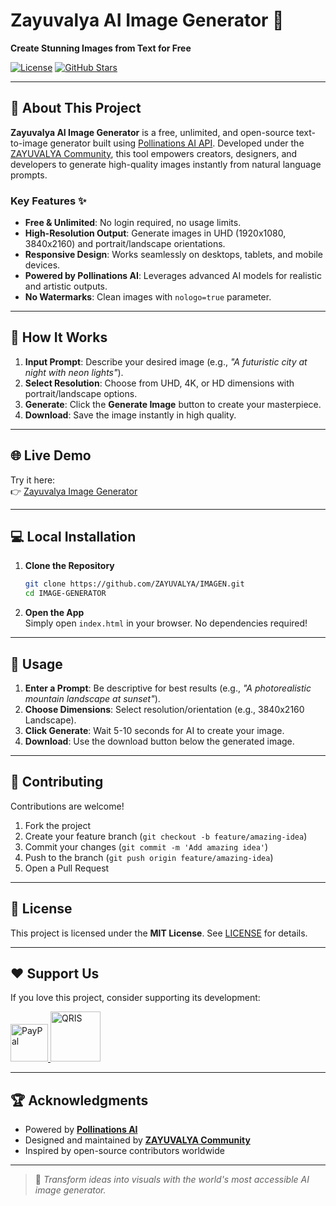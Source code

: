 

# Zayuvalya AI Image Generator 🎨  
**Create Stunning Images from Text for Free**  

[![License](https://img.shields.io/github/license/ZAYUVALYA/IMAGEN)](https://github.com/ZAYUVALYA/IMAGEN/blob/main/LICENSE)  [![GitHub Stars](https://img.shields.io/github/stars/ZAYUVALYA/IMAGEN?style=social)](https://github.com/ZAYUVALYA/IMAGEN)  

---

## 🚀 About This Project  
**Zayuvalya AI Image Generator** is a free, unlimited, and open-source text-to-image generator built using [Pollinations AI API](https://pollinations.ai). Developed under the [ZAYUVALYA Community](https://zayuvalya.github.io), this tool empowers creators, designers, and developers to generate high-quality images instantly from natural language prompts.  

### Key Features ✨  
- **Free & Unlimited**: No login required, no usage limits.  
- **High-Resolution Output**: Generate images in UHD (1920x1080, 3840x2160) and portrait/landscape orientations.  
- **Responsive Design**: Works seamlessly on desktops, tablets, and mobile devices.  
- **Powered by Pollinations AI**: Leverages advanced AI models for realistic and artistic outputs.  
- **No Watermarks**: Clean images with `nologo=true` parameter.  

---

## 🔧 How It Works  
1. **Input Prompt**: Describe your desired image (e.g., *"A futuristic city at night with neon lights"*).  
2. **Select Resolution**: Choose from UHD, 4K, or HD dimensions with portrait/landscape options.  
3. **Generate**: Click the **Generate Image** button to create your masterpiece.  
4. **Download**: Save the image instantly in high quality.  

---

## 🌐 Live Demo  
Try it here:  
👉 [Zayuvalya Image Generator](https://zayuvalya.github.io/IMAGEN/)  

---

## 💻 Local Installation  
1. **Clone the Repository**  
   ```bash
   git clone https://github.com/ZAYUVALYA/IMAGEN.git
   cd IMAGE-GENERATOR
   ```
2. **Open the App**  
   Simply open `index.html` in your browser. No dependencies required!  

---

## 📌 Usage  
1. **Enter a Prompt**: Be descriptive for best results (e.g., *"A photorealistic mountain landscape at sunset"*).  
2. **Choose Dimensions**: Select resolution/orientation (e.g., 3840x2160 Landscape).  
3. **Click Generate**: Wait 5-10 seconds for AI to create your image.  
4. **Download**: Use the download button below the generated image.  

---

## 🤝 Contributing  
Contributions are welcome!  
1. Fork the project  
2. Create your feature branch (`git checkout -b feature/amazing-idea`)  
3. Commit your changes (`git commit -m 'Add amazing idea'`)  
4. Push to the branch (`git push origin feature/amazing-idea`)  
5. Open a Pull Request  

---

## 📄 License  
This project is licensed under the **MIT License**. See [LICENSE](LICENSE) for details.  

---

## ❤️ Support Us  
If you love this project, consider supporting its development:  

<a href="http://paypal.me/VIVALDIMAZZA" target="_blank">
  <img src="https://raw.githubusercontent.com/maurodesouza/profile-readme-generator/master/src/assets/icons/social/paypal/default.svg" width="60" alt="PayPal" />
</a>  
<a href="http://lynk.id/milyohiro/s/DaJ072Z" target="_blank">
  <img src="https://home.oxygen.id/assets/images/info-pembayaran/qris-logo.png" width="80" alt="QRIS" />
</a>  

---

## 🏆 Acknowledgments  
- Powered by **[Pollinations AI](https://pollinations.ai)**  
- Designed and maintained by **[ZAYUVALYA Community](https://zayuvalya.github.io)**  
- Inspired by open-source contributors worldwide  

---

> 🎯 *Transform ideas into visuals with the world's most accessible AI image generator.*  
